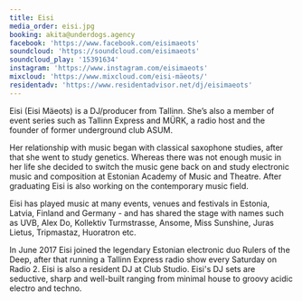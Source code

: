 ```yaml
---
title: Eisi
media_order: eisi.jpg
booking: akita@underdogs.agency
facebook: 'https://www.facebook.com/eisimaeots'
soundcloud: 'https://soundcloud.com/eisimaeots'
soundcloud_play: '15391634'
instagram: 'https://www.instagram.com/eisimaeots'
mixcloud: 'https://www.mixcloud.com/eisi-mäeots/'
residentadv: 'https://www.residentadvisor.net/dj/eisimaeots'
---
```


Eisi (Eisi Mäeots) is a DJ/producer from Tallinn. She’s also a member of event series such as Tallinn Express and MÜRK, a radio host and the founder of former underground club ASUM.

Her relationship with music began with classical saxophone studies, after that she went to study genetics. Whereas there was not enough music in her life she decided to switch the music gene back on and study electronic music and composition at Estonian Academy of Music and Theatre. After graduating Eisi is also working on the contemporary music field.

Eisi has played music at many events, venues and festivals in Estonia, Latvia, Finland and Germany - and has shared the stage with names such as UVB, Alex Do, Kollektiv Turmstrasse, Ansome, Miss Sunshine, Juras Lietus, Tripmastaz, Huoratron etc.

In June 2017 Eisi joined the legendary Estonian electronic duo Rulers of the Deep, after that running a Tallinn Express radio show every Saturday on Radio 2. Eisi is also a resident DJ at Club Studio. Eisi's DJ sets are seductive, sharp and well-built ranging from minimal house to groovy acidic electro and techno.